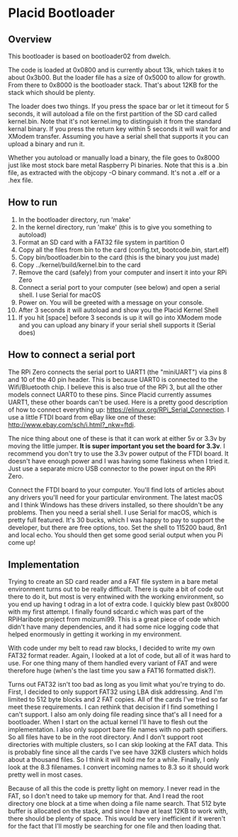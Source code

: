 # Placid Bootloader

## Overview

This bootloader is based on bootloader02 from dwelch.

The code is loaded at 0x0800 and is currently about 13k, which takes it to about 0x3b00.
But the loader file has a size of 0x5000 to allow for growth. From there to 0x8000 is the bootloader stack. 
That's about 12KB for the stack which should be plenty.

The loader does two things. If you press the space bar or let it timeout for 5 seconds, it will autoload
a file on the first partition of the SD card called kernel.bin. Note that it's not kernel.img to
distinguish it from the standard kernal binary. If you press the return key within 5 seconds it will
wait for and XModem transfer. Assuming you have a serial shell that supports it you can upload a
binary and run it.

Whether you autoload or manually load a binary, the file goes to 0x8000 just like most stock bare metal
Raspberry Pi binaries. Note that this is a .bin file, as extracted with the objcopy -O binary command. 
It's not a .elf or a .hex file.

## How to run

1) In the bootloader directory, run 'make'
2) In the kernel directory, run 'make' (this is to give you something to autoload)
3) Format an SD card with a FAT32 file system in partition 0
4) Copy all the files from bin to the card (config.txt, bootcode.bin, start.elf)
5) Copy bin/bootloader.bin to the card (this is the binary you just made)
6) Copy ../kernel/build/kernel.bin to the card
7) Remove the card (safely) from your computer and insert it into your RPi Zero
8) Connect a serial port to your computer (see below) and open a serial shell. I use Serial for macOS
9) Power on. You will be greeted with a message on your console.
10) After 3 seconds it will autoload and show you the Placid Kernel Shell
11) If you hit [space] before 3 seconds is up it will go into XModem mode and you can upload any binary if your serial shell supports it (Serial does)

## How to connect a serial port

The RPi Zero connects the serial port to UART1 (the "miniUART") via pins 8 and 10 of the 40 pin header. This is because UART0 is connected to the Wifi/Bluetooth chip. I believe this is also true of the RPi 3, but all the other models connect UART0 to these pins. Since Placid currently assumes UART1, these other boards can't be used. Here is a pretty good description of how to connect everything up: https://elinux.org/RPi_Serial_Connection. I use a little FTDI board from eBay like one of these: http://www.ebay.com/sch/i.html?_nkw=ftdi.
    
The nice thing about one of these is that it can work at either 5v or 3.3v by moving the little jumper. **It is super important you set the board for 3.3v**. I recommend you don't try to use the 3.3v power output of the FTDI board. It doesn't have enough power and I was having some flakiness when I tried it. Just use a separate micro USB connector to the power input on the RPi Zero.

Connect the FTDI board to your computer. You'll find lots of articles about any drivers you'll need for your particular environment. The latest macOS and I think Windows has these drivers installed, so there shouldn't be any problems. Then you need a serial shell. I use Serial for macOS, which is pretty full featured. It's 30 bucks, which I was happy to pay to support the developer, but there are free options, too. Set the shell to 115200 baud, 8n1 and local echo. You should then get some good serial output when you Pi come up!

## Implementation

Trying to create an SD card reader and a FAT file system in a bare metal environment turns out to be really
difficult. There is quite a bit of code out there to do it, but most is very entwined with the working 
environment, so you end up having t odrag in a lot of extra code. I quickly blew past 0x8000 with my 
first attempt. I finally found sdcard.c which was part of the RPiHaribote project from moizumi99. This
is a great piece of code which didn't have many dependencies, and it had some nice logging code that helped
enormously in getting it working in my environment.

With code under my belt to read raw blocks, I decided to write my own FAT32 format reader. Again, I looked
at a lot of code, but all of it was hard to use. For one thing many of them handled every variant of FAT
and were therefore huge (when's the last time you saw a FAT16 formatted disk?).

Turns out FAT32 isn't too bad as long as you limit what you're trying to do. First, I decided to only support
FAT32 using LBA disk addressing. And I'm limited to 512 byte blocks and 2 FAT copies. All of the cards I've 
tried so far meet these requirements. I can rethink that decision if I find something I can't support. I also
am only doing file reading since that's all I need for a bootloader. When I start on the actual kernel I'll
have to flesh out the implementation. I also only support bare file names with no path specifiers. So all
files have to be in the root directory. And I don't support root directories with multiple clusters, so I
can skip looking at the FAT data. This is probably fine since all the cards I've see have 32KB clusters which
holds about a thousand files. So I think it will hold me for a while. Finally, I only look at the 8.3 
filenames. I convert incoming names to 8.3 so it should work pretty well in most cases.

Because of all this the code is pretty light on memory. I never read in the FAT, so I don't need to take up
memory for that. And I read the root directory one block at a time when doing a file name search. That 
512 byte buffer is allocated on the stack, and since I have at least 12KB to work with, there should be 
plenty of space. This would be very inefficient if it weren't for the fact that I'll mostly be searching
for one file and then loading that.

